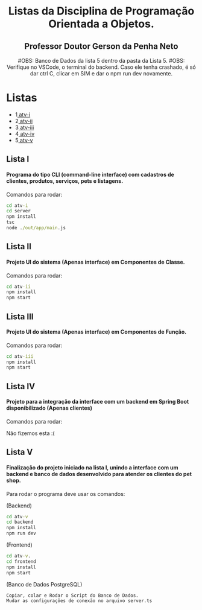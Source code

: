 <div align="center">

# Listas da Disciplina de Programação Orientada a Objetos.

## Professor Doutor Gerson da Penha Neto

 #OBS: Banco de Dados da lista 5 dentro da pasta da Lista 5.
 #OBS: Verifique no VSCode, o terminal do backend. Caso ele tenha crashado, é só dar ctrl C, clicar em SIM e dar o npm run dev novamente.
  
</div>

# Listas
* 1<a href="#1"> atv-i </a>
* 2<a href="#2"> atv-ii</a>
* 3<a href="#3"> atv-iii</a>
* 4<a href="#4"> atv-iv</a>
* 5<a href="#5"> atv-v</a>

<span id="1">

## Lista I

#### Programa do tipo CLI (command-line interface) com cadastros de clientes, produtos, serviços, pets e listagens.
Comandos para rodar:

```cmd
cd atv-i
cd server
npm install
tsc
node ./out/app/main.js
```

<span id="2">

## Lista II

#### Projeto UI do sistema (Apenas interface) em Componentes de Classe.
Comandos para rodar: 

```cmd
cd atv-ii
npm install
npm start
```

<span id="3">

## Lista III

#### Projeto UI do sistema (Apenas interface) em Componentes de Função.
Comandos para rodar: 

```cmd
cd atv-iii
npm install
npm start
```

<span id="4">

## Lista IV

#### Projeto para a integração da interface com um backend em Spring Boot disponibilizado (Apenas clientes)
Comandos para rodar: 

Não fizemos esta :( 

<span id="5">

## Lista V

#### Finalização do projeto iniciado na lista I, unindo a interface com um backend e banco de dados desenvolvido para atender os clientes do pet shop.
Para rodar o programa deve usar os comandos: 

(Backend)
```cmd
cd atv-v
cd backend
npm install
npm run dev
```

(Frontend)
```cmd
cd atv-v. 
cd frontend
npm install
npm start
```

(Banco de Dados PostgreSQL)
```cmd
Copiar, colar e Rodar o Script do Banco de Dados. 
Mudar as configurações de conexão no arquivo server.ts
```
